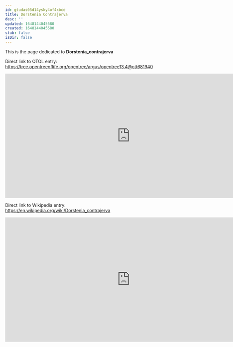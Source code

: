```yaml
---
id: gtudas05d14ysky4of4xbce
title: Dorstenia Contrajerva
desc: ''
updated: 1648144045680
created: 1648144045680
stub: false
isDir: false
---
```

This is the page dedicated to **Dorstenia_contrajerva**


Direct link to OTOL entry: https://tree.opentreeoflife.org/opentree/argus/opentree13.4@ott681940



<html>
    <body>
    <iframe src="https://tree.opentreeoflife.org/opentree/argus/opentree13.4@ott681940"
    width="800" height="400" frameborder="0" allowfullscreen> </iframe>
    </body>
</html>
    


Direct link to Wikipedia entry: https://en.wikipedia.org/wiki/Dorstenia_contrajerva



<html>
    <body>
    <iframe src="https://en.wikipedia.org/wiki/Dorstenia_contrajerva"
    width="800" height="400" frameborder="0" allowfullscreen> </iframe>
    </body>
</html>
    
